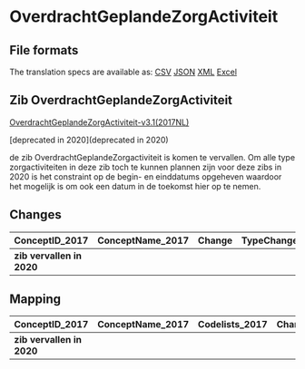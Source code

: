 # OverdrachtGeplandeZorgActiviteit
## File formats

The translation specs are available as: 
[CSV](../csv/OverdrachtGeplandeZorgActiviteit.csv) [JSON](../json/OverdrachtGeplandeZorgActiviteit.json) [XML](../xml/OverdrachtGeplandeZorgActiviteit.xml) [Excel](../excel/OverdrachtGeplandeZorgActiviteit.xlsx)



## Zib OverdrachtGeplandeZorgActiviteit

[OverdrachtGeplandeZorgActiviteit-v3.1(2017NL)](https://zibs.nl/wiki/OverdrachtGeplandeZorgActiviteit-v3.1(2017NL))

[deprecated in 2020](deprecated in 2020)



de zib OverdrachtGeplandeZorgactiviteit is komen te vervallen. Om alle type zorgactiviteiten in deze zib toch te kunnen plannen zijn voor deze zibs in 2020 is het constraint op de begin- en einddatums opgeheven waardoor het mogelijk is om ook een datum in de toekomst hier op te nemen. 





## Changes

| ConceptID_2017            | ConceptName_2017   | Change   | TypeChange   | Impact_heen   | TRANSLATIE_spec_heen   | Impact_terug   | TRANSLATIE_spec_terug   | Omschrijving   |
|:--------------------------|:-------------------|:---------|:-------------|:--------------|:-----------------------|:---------------|:------------------------|:---------------|
| **zib vervallen in 2020** |                    |          |              |               |                        |                |                         |                |

## Mapping

| ConceptID_2017            | ConceptName_2017   | Codelists_2017   | Change   | ConceptID_2020            | ConceptName_2020   | Codelists_2020   | Bits   | Omschrijving   | TypeChange   | Impact_heen   | TRANSLATIE_spec_heen   | Impact_terug   | TRANSLATIE_spec_terug   |
|:--------------------------|:-------------------|:-----------------|:---------|:--------------------------|:-------------------|:-----------------|:-------|:---------------|:-------------|:--------------|:-----------------------|:---------------|:------------------------|
| **zib vervallen in 2020** |                    |                  |          | **zib vervallen in 2020** |                    |                  |        |                |              |               |                        |                |                         |

